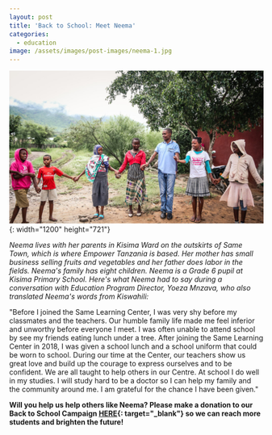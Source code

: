 ```yaml
---
layout: post
title: 'Back to School: Meet Neema'
categories:
  - education
image: /assets/images/post-images/neema-1.jpg
---
```


![](/uploads/learningcenter2-27.jpg){: width="1200" height="721"}

*Neema lives with her parents in Kisima Ward on the outskirts of Same Town, which is where Empower Tanzania is based. Her mother has small business selling fruits and vegetables and her father does labor in the fields. Neema's family has eight children. Neema is a Grade 6 pupil at Kisima Primary School. Here's what Neema had to say during a conversation with Education Program Director, Yoeza Mnzava, who also translated Neema's words from Kiswahili:*

"Before I joined the Same Learning Center, I was very shy before my classmates and the teachers. Our humble family life made me feel inferior and unworthy before everyone I meet. I was often unable to attend school by see my friends eating lunch under a tree. After joining the Same Learning Center in 2018, I was given a school lunch and a school uniform that could be worn to school. During our time at the Center, our teachers show us great love and build up the courage to express ourselves and to be confident. We are all taught to help others in our Centre. At school I do well in my studies. I will study hard to be a doctor so I can help my family and the community around me. I am grateful for the chance I have been given."

**Will you help us help others like Neema? Please make a donation to our Back to School Campaign&nbsp;[HERE](https://empowertz.z2systems.com/np/clients/empowertz/donation.jsp?campaign=46&amp;fbclid=IwAR0UDxLV4um9uujUu5_lyPh714lc1bW7_MG_u4e7xCEHS_yZ3bXtmFBqMH8){: target="_blank"}&nbsp;so we can reach more students and brighten the future\!**